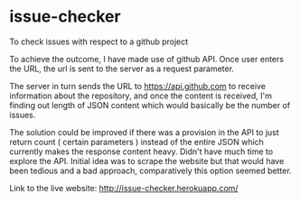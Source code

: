 # issue-checker
To check issues with respect to a github project

To achieve the outcome, I have made use of github API.
Once user enters the URL, the url is sent to the server as a request parameter.

The server in turn sends the URL to https://api.github.com to receive information about the repository, and once the content is received, I'm finding out length of JSON content which would basically be the number of issues.

The solution could be improved if there was a provision in the API to just return count ( certain parameters ) instead
of the entire JSON which currently makes the response content heavy. Didn't have much time to explore the API. Initial idea was to scrape the website but that would have been tedious and a bad approach, comparatively this option seemed better.


Link to the live website: http://issue-checker.herokuapp.com/


